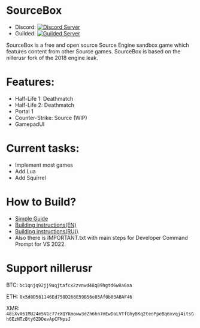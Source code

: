 # SourceBox
- Discord: [![Discord Server](https://img.shields.io/discord/1093917978522812457.svg)](https://discord.gg/Rb7Aw5UXb3)
- Guilded: [![Guilded Server](https://shields.yoki-labs.xyz/shields/i/EAJRP752)](https://www.guilded.gg/i/EAJRP752)
 
SourceBox is a free and open source Source Engine sandbox game which features content from other Source games.
SourceBox is based on the nillerusr fork of the 2018 engine leak.

# Features:
- Half-Life 1: Deathmatch
- Half-Life 2: Deathmatch
- Portal 1
- Counter-Strike: Source (WIP)
- GamepadUI

# Current tasks:
- Implement most games
- Add Lua
- Add Squirrel

# How to Build?
- [Simple Guide](https://www.guilded.gg/SourceBox/groups/3Ow2j8e3/channels/ce475f6a-56a8-40a8-9638-a88c7222b148/docs/381643)
- [Building instructions(EN)](https://github.com/nillerusr/source-engine/wiki/Source-Engine-(EN))
- [Building instructions(RU)](https://github.com/nillerusr/source-engine/wiki/Source-Engine-(RU))\
- Also there is IMPORTANT.txt with main steps for Developer Command Prompt for VS 2022.

# Support nillerusr
BTC: `bc1qnjq92jj9uqjtafcx2zvnwd48q89hgtd6w8a6na`

ETH: `0x5d0D561146Ed758D266E59B56e85Af0b03ABAF46`

XMR: `48iXvX61MU24m5VGc77rXQYKmoww3dZh6hn7mEwDaLVTfGhyBKq2teoPpeBq6xvqj4itsGh6EzNTzBty6ZDDevApCFNpsJ`
